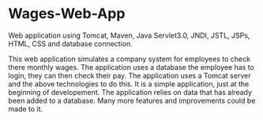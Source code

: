 # Wages-Web-App
Web application using Tomcat, Maven, Java Servlet3.0, JNDI, JSTL, JSPs, HTML, CSS and database connection.

This web application simulates a company system for employees to check there monthly wages.
The application uses a database the employee has to login, they can then check their pay.
The application uses a Tomcat server and the above technologies to do this. It is a simple
application, just at the beginning of developement. The application relies on data that has
already been added to a database. Many more features and improvements could be made to it.
